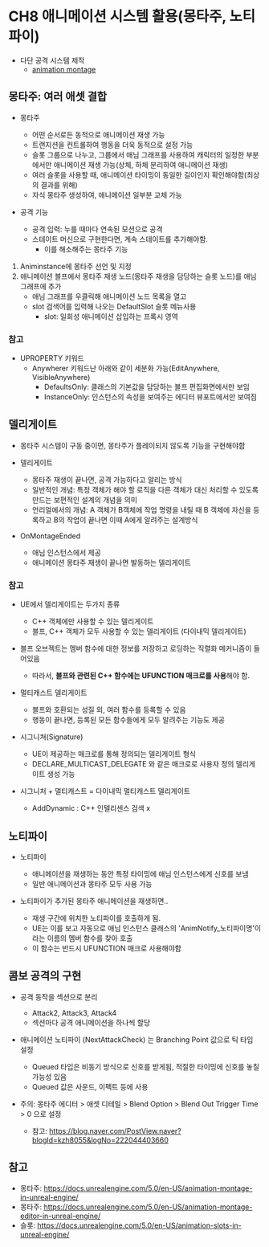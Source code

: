 # **CH8 애니메이션 시스템 활용(몽타주, 노티파이)**

- 다단 공격 시스템 제작
    - [animation montage](./Docs/Animation%20Montage.pdf)

## **몽타주: 여러 애셋 결합**

- 몽타주
  - 어떤 순서로든 동적으로 애니메이션 재생 가능
  - 트랜지션을 컨트롤하여 행동을 더욱 동적으로 설정 가능
  - 슬롯 그룹으로 나누고, 그룹에서 애님 그래프를 사용하여 캐릭터의 일정한 부분에서만 애니메이션 재생 가능(상체, 하체 분리하여 애니메이션 재생)
  - 여러 슬롯을 사용할 때, 애니메이션 타이밍이 동일한 길이인지 확인해야함(최상의 결과를 위해)
  - 자식 몽타주 생성하여, 애니메이션 일부분 교체 가능

- 공격 기능
   - 공격 입력: 누를 때마다 연속된 모션으로 공격
   - 스테이트 머신으로 구현한다면, 계속 스테이트를 추가해야함. 
      - 이를 해소해주는 몽타주 기능 

1. Animinstance에 몽타주 선언 및 지정
2. 애니메이션 블프에서 몽타주 재생 노드(몽타주 재생을 담당하는 슬롯 노드)를 애님 그래프에 추가
    - 애님 그래프를 우클릭해 애니메이션 노드 목록을 열고 
    - slot 검색어를 입력해 나오는 DefaultSlot 슬롯 메뉴사용
        - slot: 일회성 애니메이션 삽입하는 프록시 영역
        

### 참고

- UPROPERTY 키워드 
    - Anywherer 키워드난 아래와 같이 세분화 가능(EditAnywhere, VisibleAnywhere)
      - DefaultsOnly: 클래스의 기본값을 담당하는 블프 편집화면에서만 보임
      - InstanceOnly: 인스턴스의 속성을 보여주는 에디터 뷰포트에서만 보여짐


## **델리게이트**

- 몽타주 시스템이 구동 중이면, 몽타주가 플레이되지 않도록 기능을 구현해야함
- 델리게이트 
  - 몽타주 재생이 끝나면, 공격 가능하다고 알리는 방식
  - 일반적인 개념: 특정 객체가 해야 할 로직을 다른 객체가 대신 처리할 수 있도록 만드는 보편적인 설계의 개념을 의미
  - 언리얼에서의 개념: A 객체가 B객체에 작업 명령을 내릴 때 B 객체에 자신을 등록하고 B의 작업이 끝나면 이때 A에게 알려주는 설계방식

- OnMontageEnded
  - 애님 인스턴스에서 제공
  - 애니메이션 몽타주 재생이 끝나면 발동하는 델리게이트
  

### 참고

- UE에서 델리게이트는 두가지 종류
    - C++ 객체에만 사용할 수 있는 델리게이트
    - 블프, C++ 객체가 모두 사용할 수 있는 델리게이트 (다이내믹 델리게이트)

- 블프 오브젝트는 멤버 함수에 대한 정보를 저장하고 로딩하는 직렬화 메커니즘이 들어있음
    - 따라서, **블프와 관련된 C++ 함수에는 UFUNCTION 매크로를 사용**해야 함.
  
- 멀티캐스트 델리게이트
  - 블프와 호환되는 성질 외, 여러 함수를 등록할 수 있음
  - 행동이 끝나면, 등록된 모든 함수들에게 모두 알려주는 기능도 제공

- 시그니쳐(Signature)
  - UE이 제공하는 매크로를 통해 정의되는 델리게이트 형식
  - DECLARE_MULTICAST_DELEGATE 와 같은 매크로로 사용자 정의 델리게이트 생성 가능

- 시그니처 + 멀티캐스트 = 다이내믹 멀티캐스트 델리게이트
    - AddDynamic : C++ 인텔리센스 검색 x





## **노티파이**

- 노티파이
    - 애니메이션을 재생하는 동안 특정 타이밍에 애님 인스턴스에게 신호를 보냄
    - 일반 애니메이션과 몽타주 모두 사용 가능


- 노티파이가 추가된 몽타주 애니메이션을 재생하면..
    - 재생 구간에 위치한 노티파이를 호출하게 됨.
    - UE는 이를 보고 자동으로 애님 인스턴스 클래스의 'AnimNotify_노티파이명'이라는 이름의 멤버 함수를 찾아 호출
    - 이 함수는 반드시 UFUNCTION 매크로 사용해야함

## **콤보 공격의 구현**

- 공격 동작을 섹션으로 분리
  - Attack2, Attack3, Attack4
  - 섹션마다 공격 애니메이션을 하나씩 할당
  
- 애니메이션 노티파이 (NextAttackCheck) 는 Branching Point 값으로 틱 타입 설정
    - Queued 타입은 비동기 방식으로 신호를 받게됨, 적절한 타이밍에 신호를 놓칠 가능성 있음
    - Queued 값은 사운드, 이펙트 등에 사용

- 주의: 몽타주 에디터 > 애셋 디테일 > Blend Option > Blend Out Trigger Time > 0 으로 설정
  - 참고: https://blog.naver.com/PostView.naver?blogId=kzh8055&logNo=222044403660

## 참고

- 몽타주: https://docs.unrealengine.com/5.0/en-US/animation-montage-in-unreal-engine/
- 몽타주: https://docs.unrealengine.com/5.0/en-US/animation-montage-editor-in-unreal-engine/
- 슬롯: https://docs.unrealengine.com/5.0/en-US/animation-slots-in-unreal-engine/
